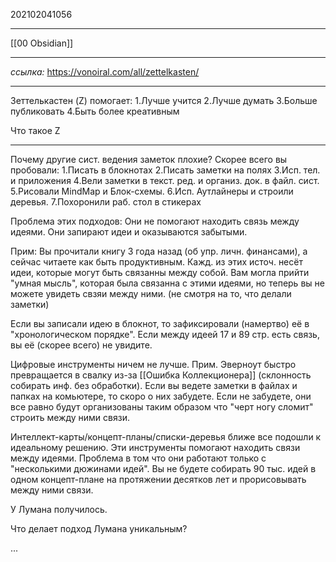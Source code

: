 202102041056
***
[[00 Obsidian]]
***
*ссылка:*
https://vonoiral.com/all/zettelkasten/
***

Зеттелькастен (Z) помогает:
1.Лучше учится
2.Лучше думать
3.Больше публиковать
4.Быть более креативным

Что такое Z

***

Почему другие сист. ведения заметок плохие?
Скорее всего вы пробовали:
1.Писать в блокнотах
2.Писать заметки на полях
3.Исп. тел. и приложения
4.Вели заметки в текст. ред. и организ. док. в файл. сист.
5.Рисовали MindMap и Блок-схемы.
6.Исп. Аутлайнеры и строили деревья.
7.Похоронили раб. стол в стикерах

Проблема этих подходов:
Они не помогают находить связь между идеями.
Они запирают идеи и оказываются забытыми.

Прим:
Вы прочитали книгу 3 года назад (об упр. личн. финансами), 
а сейчас читаете как быть продуктивным.
Кажд. из этих источ. несёт идеи, 
которые могут быть связанны между собой.
Вам могла прийти "умная мысль", 
которая была связанна с этими идеями, 
но теперь вы не можете увидеть свзяи между ними.
(не смотря на то, что делали заметки)

Если вы записали идею в блокнот, 
то зафиксировали (намертво) её в "хронологическом порядке".
Если между идеей 17 и 89 стр. есть связь, 
вы её (скорее всего) не увидите.

Цифровые инструменты ничем не лучше.
Прим. Эверноут быстро превращается в свалку из-за [[Ошибка Коллекционера]]
(склонность собирать инф. без обработки). 
Если вы ведете заметки в файлах и папках на комьютере, 
то скоро о них забудете.
Если не забудете, они все равно будут организованы
таким образом что "черт ногу сломит" строить между ними связи.

Интеллект-карты/концепт-планы/списки-деревья 
ближе все подошли к идеальному решению.
Эти инструменты помогают находить связи между идеями.
Проблема в том что они работают только с "несколькими дюжинами идей".
Вы не будете собирать 90 тыс. идей в одном концепт-плане на протяжении
десятков лет и прорисовывать между ними связи.

У Лумана получилось.

Что делает подход Лумана уникальным?

...